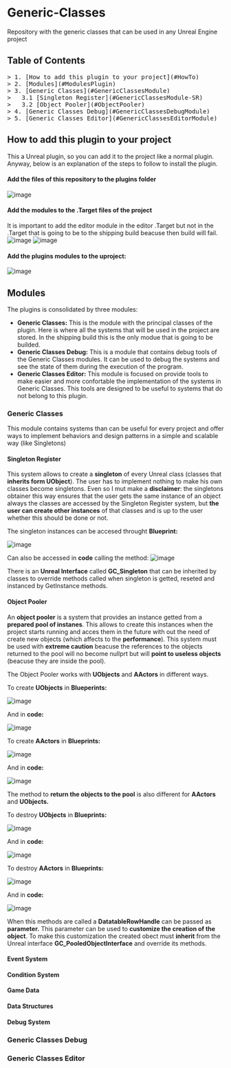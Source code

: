 # Generic-Classes
Repository with the generic classes that can be used in any Unreal Engine project

## Table of Contents
<pre>
> 1. [How to add this plugin to your project](#HowTo)
> 2. [Modules](#ModulesPlugin)
> 3. [Generic Classes](#GenericClassesModule)
>   3.1 [Singleton Register](#GenericClassesModule-SR)
>   3.2 [Object Pooler](#ObjectPooler)
> 4. [Generic Classes Debug](#GenericClassesDebugModule)
> 5. [Generic Classes Editor](#GenericClassesEditorModule)
</pre>
  
<a name="HowTo"></a>
## How to add this plugin to your project
This a Unreal plugin, so you can add it to the project like a normal plugin. Anyway, below is an explanation of the steps to follow to install the plugin.

#### Add the files of this repository to the plugins folder
![image](https://github.com/marckiarck/Generic-Classes/assets/13780925/a947f426-14ae-4c40-ab0a-0fcf0b3e28d1)

#### Add the modules to the .Target files of the project
It is important to add the editor module in the editor .Target but not in the .Target that is going to be to the shipping build beacuse then build will fail. 
![image](https://github.com/marckiarck/Generic-Classes/assets/13780925/1c783db7-fde4-4539-b3c2-bd7462ca6089)
![image](https://github.com/marckiarck/Generic-Classes/assets/13780925/cdbcd19e-f478-4d05-91e7-6eb226cd87f1)


#### Add the plugins modules to the uproject:
![image](https://github.com/marckiarck/Generic-Classes/assets/13780925/1dbb55ff-c01a-446d-b886-4b41a85f157c)

<a name="ModulesPlugin"></a>
## Modules
The plugins is consolidated by three modules:
- **Generic Classes:** This is the module with the principal classes of the plugin. Here is where all the systems that will be used in the project are stored. In the shipping build this is the only modue that is going to be builded.
- **Generic Classes Debug:** This is a module that contains debug tools of the Generic Classes modules. It can be used to debug the systems and see the state of them during the execution of the program.
- **Generic Classes Editor:** This module is focused on provide tools to make easier and more confortable the implementation of the systems in Generic Classes. This tools are designed to be useful to systems that do not belong to this plugin.

<a name="GenericClassesModule"></a>
### Generic Classes
This module contains systems than can be useful for every project and offer ways to implement behaviors and design patterns in a simple and scalable way (like Singletons)

<a name="GenericClassesModule-SR"></a>
#### Singleton Register
This system allows to create a **singleton** of every Unreal class (classes that **inherits form UObject**). The user has to implement nothing to make his own classes become singletons. Even so I mut make a **disclaimer**: the singletons obtainer this way ensures that the user gets the same instance of an object always the classes are accessed by the Singleton Register system, but **the user can create other instances** of that classes and is up to the user whether this should be done or not.

The singleton instances can be accesed throught **Blueprint:**

![image](https://github.com/marckiarck/Generic-Classes/assets/13780925/15031513-19f6-40d7-b0fd-152fdf3b80c5)

Can also be accessed in **code** calling the method:
![image](https://github.com/marckiarck/Generic-Classes/assets/13780925/dc61bae2-b599-402a-ac9f-d238e153afac)

There is an **Unreal Interface** called **GC_Singleton** that can be inherited by classes to override methods called when singleton is getted, reseted and instanced by GetInstance methods.

<a name="ObjectPooler"></a>
#### Object Pooler
An **object pooler** is a system that provides an instance getted from a **prepared pool of instanes**. This allows to create this instances when the project starts running and acces them in the future with out the need of create new objects (which affects to the **performance**). This system must be used with **extreme caution** beacuse the references to the objects returned to the pool will no become nullprt but will **point to useless objects** (beacuse they are inside the pool).

The Object Pooler works with **UObjects** and **AActors** in different ways.

To create **UObjects** in **Blueperints:**

![image](https://github.com/marckiarck/Generic-Classes/assets/13780925/87b78e35-3abd-4bba-b23e-34046b699b4a)

And in **code:**

![image](https://github.com/marckiarck/Generic-Classes/assets/13780925/2da7a9d3-8ab2-4c87-a3d2-3350a94b4ded)

To create **AActors** in **Blueprints:**

![image](https://github.com/marckiarck/Generic-Classes/assets/13780925/f5fea255-d7f1-4093-bb4d-337401071290)

And in **code:**

![image](https://github.com/marckiarck/Generic-Classes/assets/13780925/a267c3eb-5289-4e0c-b6be-85a5f53f5891)

The method to **return the objects to the pool** is also different for **AActors** and **UObjects.**

To destroy **UObjects** in **Blueprints:**

![image](https://github.com/marckiarck/Generic-Classes/assets/13780925/cd14e6cb-69ec-45b9-a75b-430c53dd719e)

And in **code:**

![image](https://github.com/marckiarck/Generic-Classes/assets/13780925/050617bb-90cf-49ff-8d6f-ddb3729b0ffa)

To destroy **AActors** in **Blueprints:**

![image](https://github.com/marckiarck/Generic-Classes/assets/13780925/3140ff22-c089-42e3-8891-412ca585165b)

And in **code:**

![image](https://github.com/marckiarck/Generic-Classes/assets/13780925/6a3c393a-cd84-4441-a068-378140116925)

When this methods are called a **DatatableRowHandle** can be passed as **parameter.** This parameter can be used to **customize the creation of the object**. To make this customization the created obect must **inherit** from the Unreal interface **GC_PooledObjectInterface** and override its methods.

#### Event System
#### Condition System
#### Game Data
#### Data Structures
#### Debug System

<a name="GenericClassesDebugModule"></a>
### Generic Classes Debug

<a name="GenericClassesEditorModule"></a>
### Generic Classes Editor
